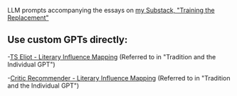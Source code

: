 LLM prompts accompanying the essays on [my Substack, "Training the Replacement"](https://ariathaker.substack.com/)

## Use custom GPTs directly:

-[TS Eliot - Literary Influence Mapping](https://chatgpt.com/g/g-jJkuDIdDZ-ts-eliot-literary-influence-mapping) (Referred to in "Tradition and the Individual GPT")

-[Critic Recommender - Literary Influence Mapping](https://chatgpt.com/g/g-Q2ojtX2Dh-critic-recommender-literary-influence-mapping) (Referred to in "Tradition and the Individual GPT")


